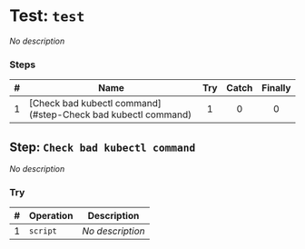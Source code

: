 # Test: `test`

*No description*

### Steps

| # | Name | Try | Catch | Finally |
|:-:|---|:-:|:-:|:-:|
| 1 | [Check bad kubectl command](#step-Check bad kubectl command) | 1 | 0 | 0 |

## Step: `Check bad kubectl command`

*No description*

### Try

| # | Operation | Description |
|:-:|---|---|
| 1 | `script` | *No description* |
